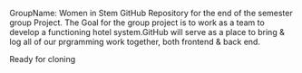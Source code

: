 GroupName: Women in Stem
GitHub Repository for the end of the semester group Project.
The Goal for the group project is to work as a team to develop a functioning hotel system.GitHub will serve as a place to bring & log all of our prgramming work together, both frontend & back end.

Ready for cloning 
